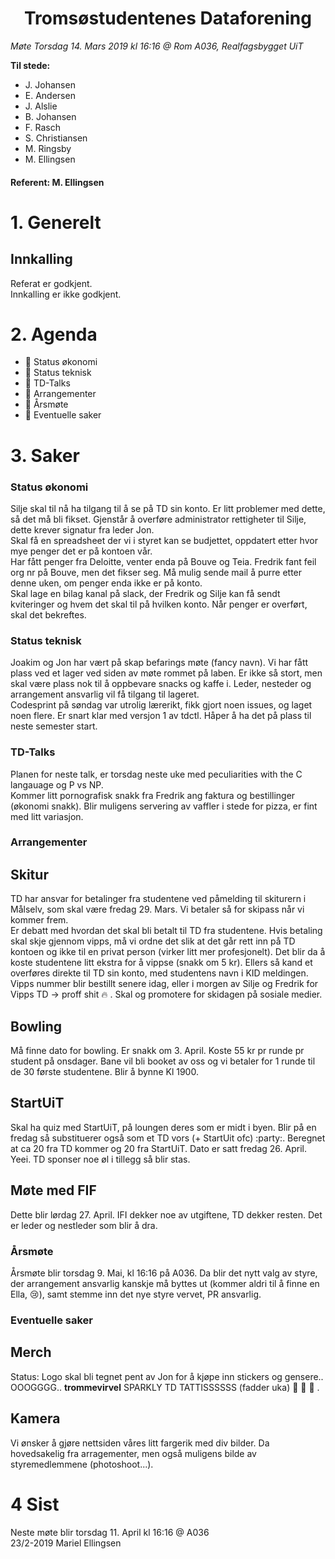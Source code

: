 <h1> <center> Tromsøstudentenes Dataforening </center> </h1>

*Møte Torsdag 14. Mars 2019 kl 16:16 @ Rom A036, Realfagsbygget UiT*

**Til stede:**
* J. Johansen
* E. Andersen
* J. Alslie
* B. Johansen
* F. Rasch
* S. Christiansen
* M. Ringsby
* M. Ellingsen


#### Referent:  M. Ellingsen

# 1. Generelt
## Innkalling
Referat er godkjent. <br/>
Innkalling er ikke godkjent.  

# 2. Agenda
* :purple_heart: Status økonomi
* :purple_heart: Status teknisk
* :purple_heart: TD-Talks 
* :purple_heart: Arrangementer
* :purple_heart: Årsmøte
* :purple_heart: Eventuelle saker



# 3. Saker
### Status økonomi
Silje skal til nå ha tilgang til å se på TD sin konto. Er litt problemer med dette, så det må bli fikset.
Gjenstår å overføre administrator rettigheter til Silje, dette krever signatur fra leder Jon.
<br>
Skal få en spreadsheet der vi i styret kan se budjettet, oppdatert etter hvor mye penger det er på kontoen vår. 
<br>
Har fått penger fra Deloitte, venter enda på Bouve og Teia.
Fredrik fant feil org nr på Bouve, men det fikser seg. Må mulig sende mail å purre etter denne uken, om penger enda ikke er på konto. 
<br>
Skal lage en bilag kanal på slack, der Fredrik og Silje kan få sendt kviteringer og hvem det skal til på hvilken konto. Når penger er overført, skal det bekreftes. 

### Status teknisk
Joakim og Jon har vært på skap befarings møte (fancy navn). Vi har fått plass ved et lager ved siden av møte rommet på laben. Er ikke så stort, men skal være plass nok til å oppbevare snacks og kaffe i. Leder, nesteder og arrangement ansvarlig vil få tilgang til lageret. 
<br>
Codesprint på søndag var utrolig lærerikt, fikk gjort noen issues, og laget noen flere. Er snart klar med versjon 1 av tdctl. Håper å ha det på plass til neste semester start. 

### TD-Talks
Planen for neste talk, er torsdag neste uke med peculiarities with the C langauage og P vs NP. 
<br>
Kommer litt pornografisk snakk fra Fredrik ang faktura og bestillinger (økonomi snakk). Blir muligens servering av vaffler i stede for pizza, er fint med litt variasjon. 

### Arrangementer

## Skitur
TD har ansvar for betalinger fra studentene ved påmelding til skiturern i Målselv, som skal være fredag 29. Mars. Vi betaler så for skipass når vi kommer frem. 
<br> 
Er debatt med hvordan det skal bli betalt til TD fra studentene. Hvis betaling skal skje gjennom vipps, må vi ordne det slik at det går rett inn på TD kontoen og ikke til en privat person (virker litt mer profesjonelt). Det blir da å koste studentene litt ekstra for å vippse (snakk om 5 kr). Ellers så kand et overføres direkte til TD sin konto, med studentens navn i KID meldingen. 
<br>
Vipps nummer blir bestillt senere idag, eller i morgen av Silje og Fredrik for Vipps TD -> proff shit :fire: . Skal og promotere for skidagen på sosiale medier.  

## Bowling
Må finne dato for bowling. Er snakk om 3. April. Koste 55 kr pr runde pr student på onsdager. Bane vil bli booket av oss og vi betaler for 1 runde til de 30 første studentene. Blir å bynne Kl 1900.  

## StartUiT
Skal ha quiz med StartUiT, på loungen deres som er midt i byen. Blir på en fredag så substituerer også som et TD vors (+ StartUit ofc) :party:. Beregnet at ca 20 fra TD kommer og 20 fra StartUiT. Dato er satt fredag 26. April. Yeei. TD sponser noe øl i tillegg så blir stas. 

## Møte med FIF
Dette blir lørdag 27. April. IFI dekker noe av utgiftene, TD dekker resten. Det er leder og nestleder som blir å dra.

### Årsmøte
Årsmøte blir torsdag 9. Mai, kl 16:16 på A036. Da blir det nytt valg av styre, der arrangement ansvarlig kanskje må byttes ut (kommer aldri til å finne en Ella, :cry:), samt stemme inn det nye styre vervet, PR ansvarlig. 

### Eventuelle saker
## Merch
Status: Logo skal bli tegnet pent av Jon for å kjøpe inn stickers og gensere.. OOOGGGG.. **trommevirvel** SPARKLY TD TATTISSSSSS (fadder uka) :tada: :beers: :tada: . 

## Kamera
Vi ønsker å gjøre nettsiden våres litt fargerik med div bilder. Da hovedsakelig fra arragementer, men også muligens bilde av styremedlemmene (photoshoot...).  


# 4 Sist
Neste møte blir torsdag 11. April kl 16:16 @ A036 <br>
23/2-2019 Mariel Ellingsen
